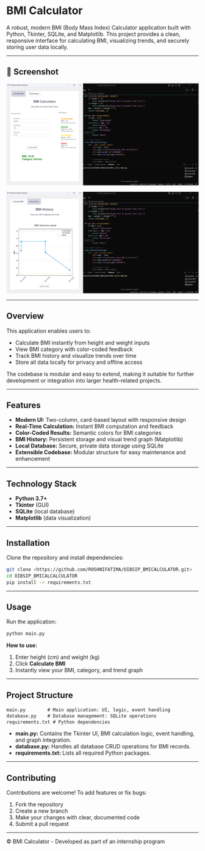 # BMI Calculator

A robust, modern BMI (Body Mass Index) Calculator application built with Python, Tkinter, SQLite, and Matplotlib. This project provides a clean, responsive interface for calculating BMI, visualizing trends, and securely storing user data locally.

---

## 📸 Screenshot

![App Screenshot1](bmicalculator1.png)

![App Screenshot2](bmicalculator2.png)


---

## Overview
This application enables users to:
- Calculate BMI instantly from height and weight inputs
- View BMI category with color-coded feedback
- Track BMI history and visualize trends over time
- Store all data locally for privacy and offline access

The codebase is modular and easy to extend, making it suitable for further development or integration into larger health-related projects.

---

## Features
- **Modern UI:** Two-column, card-based layout with responsive design
- **Real-Time Calculation:** Instant BMI computation and feedback
- **Color-Coded Results:** Semantic colors for BMI categories
- **BMI History:** Persistent storage and visual trend graph (Matplotlib)
- **Local Database:** Secure, private data storage using SQLite
- **Extensible Codebase:** Modular structure for easy maintenance and enhancement

---

## Technology Stack
- **Python 3.7+**
- **Tkinter** (GUI)
- **SQLite** (local database)
- **Matplotlib** (data visualization)

---

## Installation
Clone the repository and install dependencies:
```bash
git clone <https://github.com/ROSHNIFATIMA/OIBSIP_BMICALCULATOR.git>
cd OIBSIP_BMICALCALCULATOR
pip install -r requirements.txt
```

---

## Usage
Run the application:
```bash
python main.py
```

**How to use:**
1. Enter height (cm) and weight (kg)
2. Click **Calculate BMI**
3. Instantly view your BMI, category, and trend graph

---

## Project Structure
```
main.py        # Main application: UI, logic, event handling
database.py    # Database management: SQLite operations
requirements.txt # Python dependencies
```

- **main.py:** Contains the Tkinter UI, BMI calculation logic, event handling, and graph integration.
- **database.py:** Handles all database CRUD operations for BMI records.
- **requirements.txt:** Lists all required Python packages.

---

## Contributing
Contributions are welcome! To add features or fix bugs:
1. Fork the repository
2. Create a new branch
3. Make your changes with clear, documented code
4. Submit a pull request

---



© BMI Calculator - Developed as part of an internship program 

